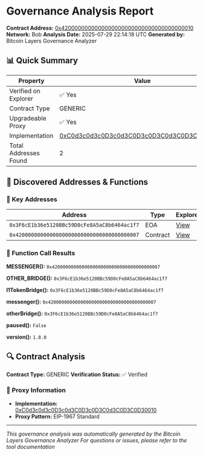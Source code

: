 # Governance Analysis Report

**Contract Address:** [0x4200000000000000000000000000000000000010](https://explorer.bob.xyz/address/0x4200000000000000000000000000000000000010)
**Network:** Bob
**Analysis Date:** 2025-07-29 22:14:18 UTC
**Generated by:** Bitcoin Layers Governance Analyzer

## 📊 Quick Summary

| Property | Value |
|----------|-------|
| Verified on Explorer | ✅ Yes |
| Contract Type | GENERIC |
| Upgradeable Proxy | ✅ Yes |
| Implementation | [0xC0d3c0d3c0D3c0d3C0D3c0D3C0d3C0D3C0D30010](https://explorer.bob.xyz/address/0xC0d3c0d3c0D3c0d3C0D3c0D3C0d3C0D3C0D30010) |
| Total Addresses Found | 2 |

## 🎯 Discovered Addresses & Functions

### 📍 Key Addresses

| Address | Type | Explorer |
|---------|------|----------|
| `0x3F6cE1b36e5120BBc59D0cFe8A5aC8b6464ac1f7` | EOA | [View](https://explorer.bob.xyz/address/0x3F6cE1b36e5120BBc59D0cFe8A5aC8b6464ac1f7) |
| `0x4200000000000000000000000000000000000007` | Contract | [View](https://explorer.bob.xyz/address/0x4200000000000000000000000000000000000007) |

### 🔧 Function Call Results

**MESSENGER():** `0x4200000000000000000000000000000000000007`

**OTHER_BRIDGE():** `0x3F6cE1b36e5120BBc59D0cFe8A5aC8b6464ac1f7`

**l1TokenBridge():** `0x3F6cE1b36e5120BBc59D0cFe8A5aC8b6464ac1f7`

**messenger():** `0x4200000000000000000000000000000000000007`

**otherBridge():** `0x3F6cE1b36e5120BBc59D0cFe8A5aC8b6464ac1f7`

**paused():** `False`

**version():** `1.8.0`


## 🔍 Contract Analysis

**Contract Type:** GENERIC
**Verification Status:** ✅ Verified

### 🔗 Proxy Information
- **Implementation:** [0xC0d3c0d3c0D3c0d3C0D3c0D3C0d3C0D3C0D30010](https://explorer.bob.xyz/address/0xC0d3c0d3c0D3c0d3C0D3c0D3C0d3C0D3C0D30010)
- **Proxy Pattern:** EIP-1967 Standard


---

*This governance analysis was automatically generated by the Bitcoin Layers Governance Analyzer*
*For questions or issues, please refer to the tool documentation*
